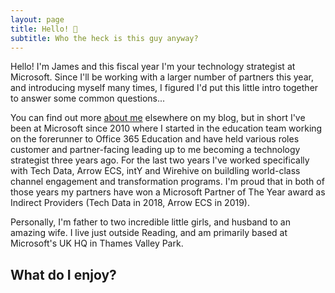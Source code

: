 ```yaml
---
layout: page
title: Hello! 👋
subtitle: Who the heck is this guy anyway?
---
```


Hello! I'm James and this fiscal year I'm your technology strategist at Microsoft. Since I'll be working with a larger number of partners this year, and introducing myself many times, I figured I'd put this little intro together to answer some common questions...

You can find out more [about me](/aboutme) elsewhere on my blog, but in short I've been at Microsoft since 2010 where I started in the education team working on the forerunner to Office 365 Education and have held various roles customer and partner-facing leading up to me becoming a technology strategist three years ago. For the last two years I've worked specifically with Tech Data, Arrow ECS, intY and Wirehive on buildling world-class channel engagement and transformation programs. I'm proud that in both of those years my partners have won a Microsoft Partner of The Year award as Indirect Providers (Tech Data in 2018, Arrow ECS in 2019).

Personally, I'm father to two incredible little girls, and husband to an amazing wife. I live just outside Reading, and am primarily based at Microsoft's UK HQ in Thames Valley Park.

## What do I enjoy?

